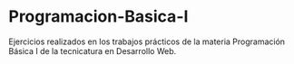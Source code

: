 # Programacion-Basica-I
Ejercicios realizados en los trabajos prácticos de la materia Programación Básica I de la tecnicatura en Desarrollo Web.
